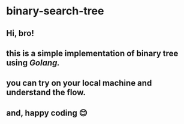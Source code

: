 # binary-search-tree
## Hi, bro! 
## this is a simple implementation of binary tree using *Golang.*
## you can try on your local machine and understand the flow.
## and, happy coding 😊
